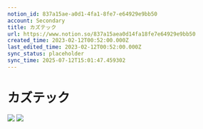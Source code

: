 ```yaml
---
notion_id: 837a15ae-a0d1-4fa1-8fe7-e64929e9bb50
account: Secondary
title: カズテック
url: https://www.notion.so/837a15aea0d14fa18fe7e64929e9bb50
created_time: 2023-02-12T00:52:00.000Z
last_edited_time: 2023-02-12T00:52:00.000Z
sync_status: placeholder
sync_time: 2025-07-12T15:01:47.459302
---
```

# カズテック

![](https://prod-files-secure.s3.us-west-2.amazonaws.com/d58fe38c-a9d4-4466-aed9-85604b7b2c6d/044c1f31-289e-4ee5-af68-2691ba4aa0ff/Untitled.png?X-Amz-Algorithm=AWS4-HMAC-SHA256&X-Amz-Content-Sha256=UNSIGNED-PAYLOAD&X-Amz-Credential=ASIAZI2LB466SBDJ7WPV%2F20250719%2Fus-west-2%2Fs3%2Faws4_request&X-Amz-Date=20250719T062754Z&X-Amz-Expires=3600&X-Amz-Security-Token=IQoJb3JpZ2luX2VjEIX%2F%2F%2F%2F%2F%2F%2F%2F%2F%2FwEaCXVzLXdlc3QtMiJHMEUCIHuSRbdeHwFhq15CIPWSGpUlUx9%2BhXmlcNUjZzpmzatYAiEA46p5m9fdFMX493FdDJAF3fUyfOiswFgEDjfuI8pkqmwqiAQInv%2F%2F%2F%2F%2F%2F%2F%2F%2F%2FARAAGgw2Mzc0MjMxODM4MDUiDP96Nl%2FN9QpL%2FzRQFCrcAyykm5YqbrrnhuoQqhSHAPUPvz5M6vg0YVLbLgAWc5Y0RAI8USndoZa5Vrq3RDUzAwO6rMRu5SE%2BMiMfIOg2WgNzz704ZN6GEfqoLKTLbdyFdkJB8sZgVUtxpOcKbeqaucNWx9bcvVempK6c8k8auyBQpVWUW24d0Qve%2B%2FAhETzghAUJmRPldZDOvB%2BMElxJPBaHIuD9DRNDIx0YI3re9lVjOUOLOI35KE%2BFYn8A0AjDXlYvmrFwBNYrzQeJ7qtiB8KNzw8kicp2xtpBhpjIpN9UiIuxchO9%2FEEqrUwaUvBdVvvRMqfSn7RrkWYiVs6VpMjQ42UDIuJ0WbNTo%2B3h%2BoxfjmVft7RI%2BP594Y2i2O1wjRztgpDbYrUx4Tl3CQ9pcPSC2Wn2nJ3Z3T1UNP5MxJR%2FrFPLGDygsciTMFYarAuS17X%2FKpEg4KCokbjnAXwOa6J%2B%2B8drzLRlJTLCGrFBTHIZQ1S7b0ZUKcIyE%2BMfizTe9Uxk1L4W%2Fs2DFhk2SJuZAJ8Y%2FNnnvSTju1AYa%2FRHrXZjnfn5nXL7bq%2Bxcol2Q1sjN4qjqt9wdRA0guVvcjbg%2FpFMFT3renksTzCRqdXQpQNItQOsqUVBAqZnngpvFcUhc097Dkd3bOhMfMH4MPbF7MMGOqUBhHsVP2T1wIlnBjD3FNllexrPZHk8kUfPaFfp0Uyjl7wekpOspEUs432Z%2FucSHs5OJHAf8uBick5NoGWMK2anWXqY7RiRdVPVwy9V0GNBTJE0eALbBwsMytBxATfQADpR6AyR6qovUZJnhqpUv5dJxkvemfBd1cJbdWEBtofVrN8j6Q8kj5h3cPrnhp87hR3osLOnK7vjm2P0v%2BAOh1r5DBUG%2F2iH&X-Amz-Signature=f5a1439331a34111517335e474c259e654cb230cf00be19cd0abbef5d8442376&X-Amz-SignedHeaders=host&x-amz-checksum-mode=ENABLED&x-id=GetObject)
![](https://prod-files-secure.s3.us-west-2.amazonaws.com/d58fe38c-a9d4-4466-aed9-85604b7b2c6d/436d8d7c-5235-42c6-af40-f76ecb915cc0/Untitled.png?X-Amz-Algorithm=AWS4-HMAC-SHA256&X-Amz-Content-Sha256=UNSIGNED-PAYLOAD&X-Amz-Credential=ASIAZI2LB466SBDJ7WPV%2F20250719%2Fus-west-2%2Fs3%2Faws4_request&X-Amz-Date=20250719T062754Z&X-Amz-Expires=3600&X-Amz-Security-Token=IQoJb3JpZ2luX2VjEIX%2F%2F%2F%2F%2F%2F%2F%2F%2F%2FwEaCXVzLXdlc3QtMiJHMEUCIHuSRbdeHwFhq15CIPWSGpUlUx9%2BhXmlcNUjZzpmzatYAiEA46p5m9fdFMX493FdDJAF3fUyfOiswFgEDjfuI8pkqmwqiAQInv%2F%2F%2F%2F%2F%2F%2F%2F%2F%2FARAAGgw2Mzc0MjMxODM4MDUiDP96Nl%2FN9QpL%2FzRQFCrcAyykm5YqbrrnhuoQqhSHAPUPvz5M6vg0YVLbLgAWc5Y0RAI8USndoZa5Vrq3RDUzAwO6rMRu5SE%2BMiMfIOg2WgNzz704ZN6GEfqoLKTLbdyFdkJB8sZgVUtxpOcKbeqaucNWx9bcvVempK6c8k8auyBQpVWUW24d0Qve%2B%2FAhETzghAUJmRPldZDOvB%2BMElxJPBaHIuD9DRNDIx0YI3re9lVjOUOLOI35KE%2BFYn8A0AjDXlYvmrFwBNYrzQeJ7qtiB8KNzw8kicp2xtpBhpjIpN9UiIuxchO9%2FEEqrUwaUvBdVvvRMqfSn7RrkWYiVs6VpMjQ42UDIuJ0WbNTo%2B3h%2BoxfjmVft7RI%2BP594Y2i2O1wjRztgpDbYrUx4Tl3CQ9pcPSC2Wn2nJ3Z3T1UNP5MxJR%2FrFPLGDygsciTMFYarAuS17X%2FKpEg4KCokbjnAXwOa6J%2B%2B8drzLRlJTLCGrFBTHIZQ1S7b0ZUKcIyE%2BMfizTe9Uxk1L4W%2Fs2DFhk2SJuZAJ8Y%2FNnnvSTju1AYa%2FRHrXZjnfn5nXL7bq%2Bxcol2Q1sjN4qjqt9wdRA0guVvcjbg%2FpFMFT3renksTzCRqdXQpQNItQOsqUVBAqZnngpvFcUhc097Dkd3bOhMfMH4MPbF7MMGOqUBhHsVP2T1wIlnBjD3FNllexrPZHk8kUfPaFfp0Uyjl7wekpOspEUs432Z%2FucSHs5OJHAf8uBick5NoGWMK2anWXqY7RiRdVPVwy9V0GNBTJE0eALbBwsMytBxATfQADpR6AyR6qovUZJnhqpUv5dJxkvemfBd1cJbdWEBtofVrN8j6Q8kj5h3cPrnhp87hR3osLOnK7vjm2P0v%2BAOh1r5DBUG%2F2iH&X-Amz-Signature=df7db949711a60432b3f344370e3b6cd0acb10107a72fe7e8ce5216e8945c87b&X-Amz-SignedHeaders=host&x-amz-checksum-mode=ENABLED&x-id=GetObject)